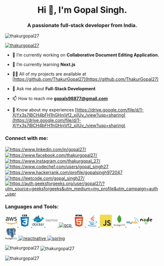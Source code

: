 <h1 align="center">Hi 👋, I'm Gopal Singh.</h1>
<h3 align="center">A passionate full-stack developer from India.</h3>

<p align="left"> <img src="https://komarev.com/ghpvc/?username=thakurgopal27&label=Profile%20views&color=0e75b6&style=flat" alt="thakurgopal27" /> </p>

<p align="left"> <a href="https://github.com/ryo-ma/github-profile-trophy"><img src="https://github-profile-trophy.vercel.app/?username=thakurgopal27" alt="thakurgopal27" /></a> </p>

- 🔭 I’m currently working on **Collaborative Document Editing Application.**

- 🌱 I’m currently learning **Next.js**

- 👨‍💻 All of my projects are available at [https://github.com/ThakurGopal27](https://github.com/ThakurGopal27)

- 💬 Ask me about **Full-Stack Development**

- 📫 How to reach me **gopals98877@gmail.com**

- 📄 Know about my experiences [https://drive.google.com/file/d/1-XjYx3s7IBCH4bFH1hGHnjVf2_xiIUv_/view?usp=sharing](https://drive.google.com/file/d/1-XjYx3s7IBCH4bFH1hGHnjVf2_xiIUv_/view?usp=sharing)

<h3 align="left">Connect with me:</h3>
<p align="left">
<a href="https://linkedin.com/in/https://www.linkedin.com/in/gopal27/" target="blank"><img align="center" src="https://raw.githubusercontent.com/rahuldkjain/github-profile-readme-generator/master/src/images/icons/Social/linked-in-alt.svg" alt="https://www.linkedin.com/in/gopal27/" height="30" width="40" /></a>
<a href="https://fb.com/https://www.facebook.com/thakurgopal27/" target="blank"><img align="center" src="https://raw.githubusercontent.com/rahuldkjain/github-profile-readme-generator/master/src/images/icons/Social/facebook.svg" alt="https://www.facebook.com/thakurgopal27/" height="30" width="40" /></a>
<a href="https://instagram.com/https://www.instagram.com/thakurgopal_27/" target="blank"><img align="center" src="https://raw.githubusercontent.com/rahuldkjain/github-profile-readme-generator/master/src/images/icons/Social/instagram.svg" alt="https://www.instagram.com/thakurgopal_27/" height="30" width="40" /></a>
<a href="https://www.codechef.com/users/https://www.codechef.com/users/gopal_singh27" target="blank"><img align="center" src="https://cdn.jsdelivr.net/npm/simple-icons@3.1.0/icons/codechef.svg" alt="https://www.codechef.com/users/gopal_singh27" height="30" width="40" /></a>
<a href="https://www.hackerrank.com/https://www.hackerrank.com/profile/gopalsingh972047" target="blank"><img align="center" src="https://raw.githubusercontent.com/rahuldkjain/github-profile-readme-generator/master/src/images/icons/Social/hackerrank.svg" alt="https://www.hackerrank.com/profile/gopalsingh972047" height="30" width="40" /></a>
<a href="https://www.leetcode.com/https://leetcode.com/gopal_singh27/" target="blank"><img align="center" src="https://raw.githubusercontent.com/rahuldkjain/github-profile-readme-generator/master/src/images/icons/Social/leet-code.svg" alt="https://leetcode.com/gopal_singh27/" height="30" width="40" /></a>
<a href="https://auth.geeksforgeeks.org/user/https://auth.geeksforgeeks.org/user/gopal27/?utm_source=geeksforgeeks&utm_medium=my_profile&utm_campaign=auth_user" target="blank"><img align="center" src="https://raw.githubusercontent.com/rahuldkjain/github-profile-readme-generator/master/src/images/icons/Social/geeks-for-geeks.svg" alt="https://auth.geeksforgeeks.org/user/gopal27/?utm_source=geeksforgeeks&utm_medium=my_profile&utm_campaign=auth_user" height="30" width="40" /></a>
</p>

<h3 align="left">Languages and Tools:</h3>
<p align="left"> <a href="https://aws.amazon.com" target="_blank" rel="noreferrer"> <img src="https://raw.githubusercontent.com/devicons/devicon/master/icons/amazonwebservices/amazonwebservices-original-wordmark.svg" alt="aws" width="40" height="40"/> </a> <a href="https://www.w3schools.com/css/" target="_blank" rel="noreferrer"> <img src="https://raw.githubusercontent.com/devicons/devicon/master/icons/css3/css3-original-wordmark.svg" alt="css3" width="40" height="40"/> </a> <a href="https://www.docker.com/" target="_blank" rel="noreferrer"> <img src="https://raw.githubusercontent.com/devicons/devicon/master/icons/docker/docker-original-wordmark.svg" alt="docker" width="40" height="40"/> </a> <a href="https://expressjs.com" target="_blank" rel="noreferrer"> <img src="https://raw.githubusercontent.com/devicons/devicon/master/icons/express/express-original-wordmark.svg" alt="express" width="40" height="40"/> </a> <a href="https://cloud.google.com" target="_blank" rel="noreferrer"> <img src="https://www.vectorlogo.zone/logos/google_cloud/google_cloud-icon.svg" alt="gcp" width="40" height="40"/> </a> <a href="https://www.w3.org/html/" target="_blank" rel="noreferrer"> <img src="https://raw.githubusercontent.com/devicons/devicon/master/icons/html5/html5-original-wordmark.svg" alt="html5" width="40" height="40"/> </a> <a href="https://www.java.com" target="_blank" rel="noreferrer"> <img src="https://raw.githubusercontent.com/devicons/devicon/master/icons/java/java-original.svg" alt="java" width="40" height="40"/> </a> <a href="https://developer.mozilla.org/en-US/docs/Web/JavaScript" target="_blank" rel="noreferrer"> <img src="https://raw.githubusercontent.com/devicons/devicon/master/icons/javascript/javascript-original.svg" alt="javascript" width="40" height="40"/> </a> <a href="https://www.mongodb.com/" target="_blank" rel="noreferrer"> <img src="https://raw.githubusercontent.com/devicons/devicon/master/icons/mongodb/mongodb-original-wordmark.svg" alt="mongodb" width="40" height="40"/> </a> <a href="https://www.mysql.com/" target="_blank" rel="noreferrer"> <img src="https://raw.githubusercontent.com/devicons/devicon/master/icons/mysql/mysql-original-wordmark.svg" alt="mysql" width="40" height="40"/> </a> <a href="https://nodejs.org" target="_blank" rel="noreferrer"> <img src="https://raw.githubusercontent.com/devicons/devicon/master/icons/nodejs/nodejs-original-wordmark.svg" alt="nodejs" width="40" height="40"/> </a> <a href="https://www.postgresql.org" target="_blank" rel="noreferrer"> <img src="https://raw.githubusercontent.com/devicons/devicon/master/icons/postgresql/postgresql-original-wordmark.svg" alt="postgresql" width="40" height="40"/> </a> <a href="https://reactnative.dev/" target="_blank" rel="noreferrer"> <img src="https://reactnative.dev/img/header_logo.svg" alt="reactnative" width="40" height="40"/> </a> <a href="https://spring.io/" target="_blank" rel="noreferrer"> <img src="https://www.vectorlogo.zone/logos/springio/springio-icon.svg" alt="spring" width="40" height="40"/> </a> </p>

<p><img align="left" src="https://github-readme-stats.vercel.app/api/top-langs?username=thakurgopal27&show_icons=true&locale=en&layout=compact" alt="thakurgopal27" /></p>

<p>&nbsp;<img align="center" src="https://github-readme-stats.vercel.app/api?username=thakurgopal27&show_icons=true&locale=en" alt="thakurgopal27" /></p>

<p><img align="center" src="https://github-readme-streak-stats.herokuapp.com/?user=thakurgopal27&" alt="thakurgopal27" /></p>

